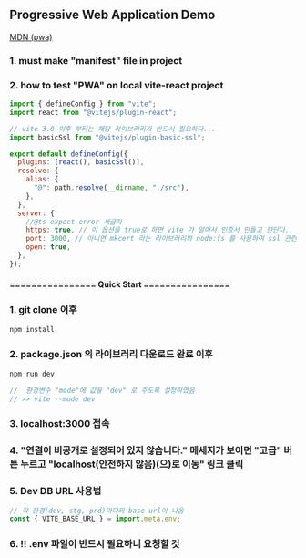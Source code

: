 ## Progressive Web Application Demo

[MDN (pwa)](https://developer.mozilla.org/ko/docs/Web/Progressive_web_apps)

### 1. must make "manifest" file in project

### 2. how to test "PWA" on local vite-react project

```jsx
import { defineConfig } from "vite";
import react from "@vitejs/plugin-react";

// vite 3.0 이후 부터는 해당 라이브러리가 반드시 필요하다...
import basicSsl from "@vitejs/plugin-basic-ssl";

export default defineConfig({
  plugins: [react(), basicSsl()],
  resolve: {
    alias: {
      "@": path.resolve(__dirname, "./src"),
    },
  },
  server: {
    //@ts-expect-error 세글자
    https: true, // 이 옵션을 true로 하면 vite 가 알아서 인증서 만들고 한단다.. X / plugins 속성의 배열내의 basicSsl function call 이 하는 역할인듯..
    port: 3000, // 아니면 mkcert 라는 라이브러리와 node:fs 를 사용하여 ssl 관련 파일을 읽는 옵션을 설정해줘야한다..
    open: true,
  },
});
```
#### ================ Quick Start ================

### 1. git clone 이후

``` bash
npm install
```

### 2. package.json 의 라이브러리 다운로드 완료 이후 

```bash
npm run dev 
```
```jsx
//  환경변수 "mode"에 값을 "dev" 로 주도록 설정하였음
// >> vite --mode dev
```
### 3. localhost:3000 접속

### 4. "연결이 비공개로 설정되어 있지 않습니다." 메세지가 보이면 "고급" 버튼 누르고 "localhost(안전하지 않음)(으)로 이동" 링크 클릭

### 5. Dev DB URL 사용법 

```jsx
// 각 환경(dev, stg, prd)마다의 base url이 나옴
const { VITE_BASE_URL } = import.meta.env;
```
### 6. !! .env 파일이 반드시 필요하니 요청할 것